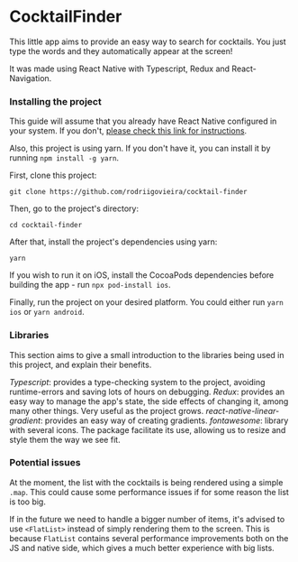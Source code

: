 # CocktailFinder

This little app aims to provide an easy way to search for cocktails. You just type the words and they automatically appear at the screen!

It was made using React Native with Typescript, Redux and React-Navigation.

### Installing the project

This guide will assume that you already have React Native configured in your system. If you don't, [please check this link for instructions](https://reactnative.dev/docs/environment-setup).

Also, this project is using yarn. If you don't have it, you can install it by running `npm install -g yarn`.

First, clone this project:

```
git clone https://github.com/rodriigovieira/cocktail-finder
```

Then, go to the project's directory:

```
cd cocktail-finder
```

After that, install the project's dependencies using yarn:

```
yarn
```

If you wish to run it on iOS, install the CocoaPods dependencies before building the app - run `npx pod-install ios`.

Finally, run the project on your desired platform. You could either run `yarn ios` or `yarn android`.

### Libraries

This section aims to give a small introduction to the libraries being used in this project, and explain their benefits.

*Typescript*: provides a type-checking system to the project, avoiding runtime-errors and saving lots of hours on debugging.
*Redux*: provides an easy way to manage the app's state, the side effects of changing it, among many other things. Very useful as the project grows.
*react-native-linear-gradient*: provides an easy way of creating gradients.
*fontawesome*: library with several icons. The package facilitate its use, allowing us to resize and style them the way we see fit.

### Potential issues

At the moment, the list with the cocktails is being rendered using a simple `.map`. This could cause some performance issues if for some reason the list is too big.

If in the future we need to handle a bigger number of items, it's advised to use `<FlatList>` instead of simply rendering them to the screen. This is because `FlatList` contains several performance improvements both on the JS and native side, which gives a much better experience with big lists.
